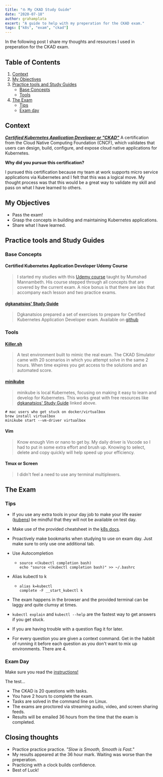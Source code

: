 ```yaml
---
title: "⛵ My CKAD Study Guide"
date: "2020-07-18"
author: grahamplata
excert: "A guide to help with my preperation for the CKAD exam."
tags: ["k8s", "exam", "ckad"]
---
```


In the following post I share my thoughts and resources I used in preperation for the CKAD exam.

## Table of Contents

1. [Context](#context)
2. [My Objectives](#my-objectives)
3. [Practice tools and Study Guides](#practice-tools-and-study-guides)
   - [Base Concepts](#base-concepts)
   - [Tools](#tools)
4. [The Exam](#the-exam)
   - [Tips](#tips)
   - [Exam day](#exam-day)

## Context

**_[Certified Kubernetes Application Developer or "CKAD"](https://www.cncf.io/certification/ckad/)_** A certification from the Cloud Native Computing Foundation (CNCF), which validates that users can design, build, configure, and expose cloud native applications for Kubernetes.

**Why did you pursue this certification?**

I pursued this certification because my team at work supports micro service applications via Kubernetes and I felt that this was a logical move. My thought process was that this would be a great way to validate my skill and pass on what I have learned to others.

## My Objectives

- Pass the exam!
- Grasp the concepts in building and maintaining Kubernetes applications.
- Share what I have learned.

## Practice tools and Study Guides

### Base Concepts

#### Certified Kubernetes Application Developer Udemy Course

> I started my studies with this [Udemy course](https://www.udemy.com/course/certified-kubernetes-application-developer/) taught by Mumshad Mannambeth. His course stepped through all concepts that are covered by the current exam. A nice bonus is that there are labs that accompany each lesson and two practice exams.

#### [dgkanatsios' Study Guide](https://github.com/dgkanatsios/CKAD-exercises)

> Dgkanatsios prepared a set of exercises to prepare for Certified Kubernetes Application Developer exam. Available on [github](https://github.com/dgkanatsios/CKAD-exercises)

### Tools

#### [Killer.sh](Killer.sh)

> A test environment built to mimic the real exam. The CKAD Simulator came with 20 scenarios in which you attempt solve in the same 2 hours. When time expires you get access to the solutions and an automated score.

#### [minikube](https://minikube.sigs.k8s.io/docs/start/)

> minikube is local Kubernetes, focusing on making it easy to learn and develop for Kubernetes. This works great with free resources like [dgkanatsios' Study Guide](https://github.com/dgkanatsios/CKAD-exercises) linked above.

```shell
# mac users who get stuck on docker/virtualbox
brew install virtualbox
minikube start --vm-driver virtualbox
```

#### Vim

> Know enough Vim or nano to get by. My daily driver is Vscode so I had to put in some extra effort and brush up. Knowing to select, delete and copy quickly will help speed up your efficiency.

#### Tmux or Screen

> I didn't feel a need to use any terminal multiplexers.

## The Exam

### Tips

- If you use any extra tools in your day job to make your life easier ([kubens](https://github.com/ahmetb/kubectx)) be mindful that they will not be available on test day.
- Make use of the provided cheatsheet in the [k8s docs](https://kubernetes.io/docs/reference/kubectl/cheatsheet/).
- Proactively make bookmarks when studying to use on exam day. Just make sure to only use one additional tab.
- Use Autocompletion

  - ```shell
    source <(kubectl completion bash)
    echo "source <(kubectl completion bash)" >> ~/.bashrc
    ```

- Alias kubectl to k

  - ```shell
    alias k=kubectl
    complete -F __start_kubectl k
    ```

- The exam happens in the browser and the provided terminal can be laggy and quite clumsy at times.
- `kubectl explain` and `kubectl --help` are the fastest way to get answers if you get stuck.
- If you are having trouble with a question flag it for later.
- For every question you are given a context command. Get in the habbit of running it before each question as you don't want to mix up environments. There are 4.

### Exam Day

Make sure you read the [instructions!](https://docs.linuxfoundation.org/tc-docs/certification/tips-cka-and-ckad)

The test...

- The CKAD is 20 questions with tasks.
- You have 2 hours to complete the exam.
- Tasks are solved in the command line on Linux.
- The exams are proctored via streaming audio, video, and screen sharing feeds.
- Results will be emailed 36 hours from the time that the exam is completed.

## Closing thoughts

- Practice practice practice. _"Slow is Smooth, Smooth is Fast."_
- My results appeared at the 36 hour mark. Waiting was worse than the preperation.
- Practicing with a clock builds confidence.
- Best of Luck!
